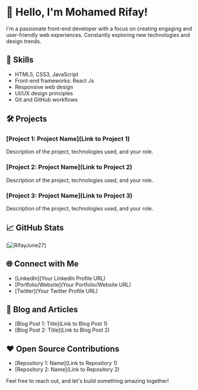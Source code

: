 # 👋 Hello, I'm Mohamed Rifay!

I'm a passionate front-end developer with a focus on creating engaging and user-friendly web experiences. Constantly exploring new technologies and design trends.

## 🚀 Skills

- HTML5, CSS3, JavaScript
- Front-end frameworks: React Js
- Responsive web design
- UI/UX design principles
- Git and GitHub workflows

## 🛠️ Projects

### [Project 1: Project Name](Link to Project 1)

Description of the project, technologies used, and your role.

### [Project 2: Project Name](Link to Project 2)

Description of the project, technologies used, and your role.

### [Project 3: Project Name](Link to Project 3)

Description of the project, technologies used, and your role.

## 📈 GitHub Stats

[![RifayJune27](https://github-readme-stats.vercel.app/api?username=mohamed-rifay&show_icons=true&count_private=true&hide=issues&hide_title=true)]

## 🌐 Connect with Me

- [LinkedIn](Your LinkedIn Profile URL)
- [Portfolio/Website](Your Portfolio/Website URL)
- [Twitter](Your Twitter Profile URL)

## 📝 Blog and Articles

- [Blog Post 1: Title](Link to Blog Post 1)
- [Blog Post 2: Title](Link to Blog Post 2)

## ❤️ Open Source Contributions

- [Repository 1: Name](Link to Repository 1)
- [Repository 2: Name](Link to Repository 2)

Feel free to reach out, and let's build something amazing together!
